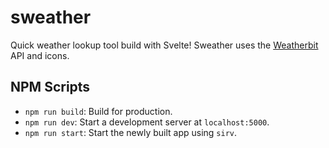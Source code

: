 # sweather

Quick weather lookup tool build with Svelte! Sweather uses the [Weatherbit](https://www.weatherbit.io/) API and icons.

## NPM Scripts

- `npm run build`: Build for production.
- `npm run dev`: Start a development server at `localhost:5000`.
- `npm run start`: Start the newly built app using `sirv`.
